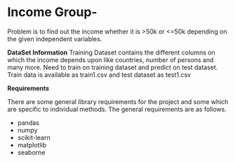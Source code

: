 # Income Group-
Problem is to find out the income whether it is >50k or <=50k depending on the given independent variables.

**DataSet Information**
Training Dataset contains the different columns on which the income depends upon like countries, number of persons and many more. Need to train on training dataset and predict on test dataset. Train data is available as train1.csv and test dataset as test1.csv

**Requirements**

There are some general library requirements for the project and some which are specific to individual methods. The general requirements are as follows.

- pandas
- numpy
- scikit-learn
- matplotlib
- seaborne
